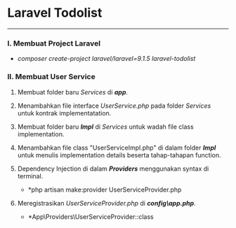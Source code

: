Laravel Todolist<a name="TOP"></a>
================

- - - -

### I. Membuat Project Laravel ###

* *composer create-project laravel/laravel=9.1.5 laravel-todolist*


### II. Membuat User Service ###

1. Membuat folder baru *Services* di ***app***.

2. Menambahkan file interface *UserService.php* pada folder *Services* untuk kontrak implementatation.

3. Membuat folder baru ***Impl*** di *Services* untuk wadah file class implementation.

4. Menambahkan file class "UserServiceImpl.php" di dalam folder ***Impl*** untuk menulis implementation details beserta tahap-tahapan function.


5. Dependency Injection di dalam ***Providers*** menggunakan syntax di terminal.

    * *php artisan make:provider UserServiceProvider.php

6. Meregistrasikan *UserServiceProvider.php* di ***config\app.php***.

    * *App\Providers\UserServiceProvider::class